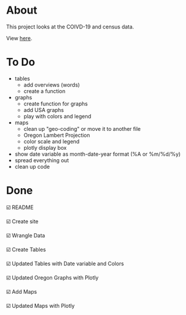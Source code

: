 # About
This project looks at the COIVD-19 and census data. 

View [here](https://rbolt13.github.io/covid19/).

# To Do
* tables
   + add overviews (words)
   + create a function 
* graphs 
   + create function for graphs
   + add USA graphs 
   + play with colors and legend
* maps
   + clean up "geo-coding" or move it to another file
   + Oregon Lambert Projection
   + color scale and legend 
   + plotly display box
* show date variable as month-date-year format (%A or %m/%d/%y)
* spread everything out
* clean up code

# Done 
☑️ README

☑️ Create site

☑️ Wrangle Data 

☑️ Create Tables

☑️ Updated Tables with Date variable and Colors

☑️ Updated Oregon Graphs with Plotly

☑️ Add Maps

☑️ Updated Maps with Plotly